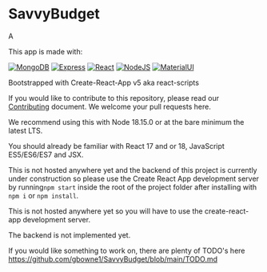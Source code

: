 # SavvyBudget

A

This app is made with:

[![MongoDB](https://img.shields.io/badge/MongoDB-4EA94B?style=for-the-badge&logo=mongodb&logoColor=white)](https://www.nodejs.com)
[![Express](https://img.shields.io/badge/Express.js-404D59?style=for-the-badge)](https://expressjs.com)
[![React](https://img.shields.io/badge/React-20232A?style=for-the-badge&logo=react&logoColor=61DAFB)](https://react.dev/)
[![NodeJS](https://img.shields.io/badge/Node.js-43853D?style=for-the-badge&logo=node.js&logoColor=white)](https://www.nodejs.com)
[![MaterialUI](https://img.shields.io/badge/Material--UI-0081CB?style=for-the-badge&logo=material-ui&logoColor=white)](https://www.mui.com)

Bootstrapped with Create-React-App v5 aka react-scripts

If you would like to contribute to this repository, please read our [Contributing](https://github.com/gbowne1/SavvyBudget/blob/main/CONTRIBUTING.md) document. We welcome your pull requests here.

We recommend using this with Node 18.15.0 or at the bare minimum the latest LTS.

You should already be familiar with React 17 and or 18, JavaScript ES5/ES6/ES7 and JSX.

This is not hosted anywhere yet and the backend of this project is currently under construction so please use the Create React App development server by running`npm start` inside the root of the project folder after installing with `npm i` or `npm install`.

This is not hosted anywhere yet so you will have to use the create-react-app development server.

The backend is not implemented yet.

If you would like something to work on, there are plenty of TODO's here <https://github.com/gbowne1/SavvyBudget/blob/main/TODO.md>